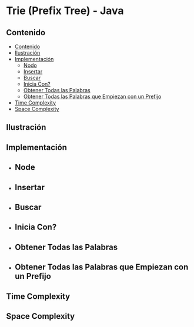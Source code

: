 # Trie (Prefix Tree) - Java

## Contenido

* [Contenido](#contenido)
* [Ilustración](#ilustración)
* [Implementación](#implementación-iterativa)
    * [Nodo](#nodo)
    * [Insertar](#insertar)
    * [Buscar](#buscar)
    * [Inicia Con?](#inicia-con)
    * [Obtener Todas las Palabras](#obtener-todas-las-palabras)
    * [Obtener Todas las Palabras que Empiezan con un Prefijo](#obtener-todas-las-palabras-que-empiezan-con-un-prefijo)
* [Time Complexity](#time-complexity)
* [Space Complexity](#space-complexity)

## Ilustración

## Implementación

* ## Node

* ## Insertar

* ## Buscar

* ## Inicia Con?

* ## Obtener Todas las Palabras

* ## Obtener Todas las Palabras que Empiezan con un Prefijo

## Time Complexity

## Space Complexity
